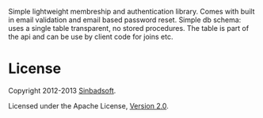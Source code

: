 Simple lightweight membreship and authentication library. Comes with built in email validation and email based password reset.
Simple db schema: uses a single table transparent, no stored procedures. The table is part of the api and can be use by client code for joins etc.

# License
Copyright 2012-2013 [Sinbadsoft](http://www.sinbadsoft.com).

Licensed under the Apache License, [Version 2.0](http://www.apache.org/licenses/LICENSE-2.0).
